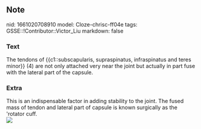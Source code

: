 ## Note
nid: 1661020708910
model: Cloze-chrisc-ff04e
tags: GSSE::!Contributor::Victor_Liu
markdown: false

### Text
The tendons of {{c1::subscapularis, supraspinatus, infraspinatus and teres minor}} (4) are not only attached very near the joint but actually in part fuse with the lateral part of the capsule.

### Extra
<div>
  This is an indispensable factor in adding stability to the joint.
  The fused mass of tendon and lateral part of capsule is known
  surgically as the 'rotator cuff.
</div><img src=
"paste-b545135e194cc9d0ce2cc86a58714048d9e58775.jpg">
